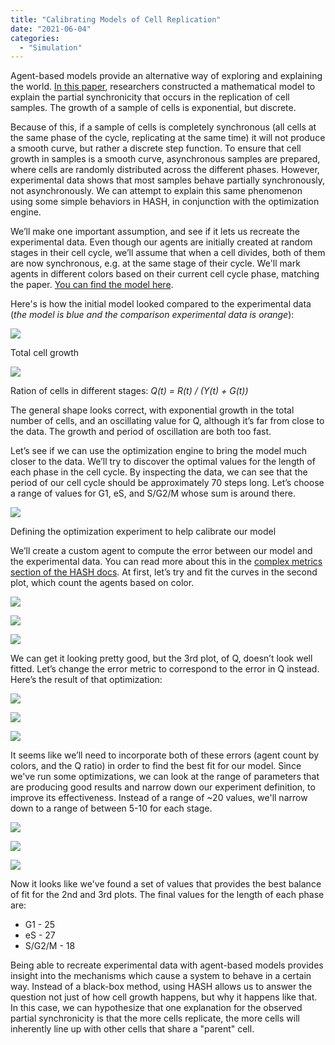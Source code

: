 ```yaml
---
title: "Calibrating Models of Cell Replication"
date: "2021-06-04"
categories: 
  - "Simulation"
---
```


Agent-based models provide an alternative way of exploring and explaining the world. [In this paper](https://royalsocietypublishing.org/doi/full/10.1098/rsif.2019.0382), researchers constructed a mathematical model to explain the partial synchronicity that occurs in the replication of cell samples. The growth of a sample of cells is exponential, but discrete.

Because of this, if a sample of cells is completely synchronous (all cells at the same phase of the cycle, replicating at the same time) it will not produce a smooth curve, but rather a discrete step function. To ensure that cell growth in samples is a smooth curve, asynchronous samples are prepared, where cells are randomly distributed across the different phases. However, experimental data shows that most samples behave partially synchronously, not asynchronously. We can attempt to explain this same phenomenon using some simple behaviors in HASH, in conjunction with the optimization engine.

We’ll make one important assumption, and see if it lets us recreate the experimental data. Even though our agents are initially created at random stages in their cell cycle, we’ll assume that when a cell divides, both of them are now synchronous, e.g. at the same stage of their cycle. We'll mark agents in different colors based on their current cell cycle phase, matching the paper. [You can find the model here](https://hash.ai/@hash/multi-stage-cell-replication).

Here's is how the initial model looked compared to the experimental data (_the model is blue and the comparison experimental data is orange_):

![](images/image16.png)

Total cell growth

![](images/image17.png)

Ration of cells in different stages: _Q(t) = R(t) / (Y(t) + G(t))_

The general shape looks correct, with exponential growth in the total number of cells, and an oscillating value for Q, although it’s far from close to the data. The growth and period of oscillation are both too fast.

Let’s see if we can use the optimization engine to bring the model much closer to the data. We’ll try to discover the optimal values for the length of each phase in the cell cycle. By inspecting the data, we can see that the period of our cell cycle should be approximately 70 steps long. Let’s choose a range of values for G1, eS, and S/G2/M whose sum is around there.

![](images/image27.png)

Defining the optimization experiment to help calibrate our model

We’ll create a custom agent to compute the error between our model and the experimental data. You can read more about this in the [complex metrics section of the HASH docs](https://docs.hash.ai/core/creating-simulations/experiments/optimization-experiments/complex-metrics). At first, let’s try and fit the curves in the second plot, which count the agents based on color.

![](images/image18.png)

![](images/image19.png)

![](images/image20.png)

We can get it looking pretty good, but the 3rd plot, of Q, doesn’t look well fitted. Let’s change the error metric to correspond to the error in Q instead. Here’s the result of that optimization:

![](images/image21.png)

![](images/image22.png)

![](images/image23.png)

It seems like we’ll need to incorporate both of these errors (agent count by colors, and the Q ratio) in order to find the best fit for our model. Since we've run some optimizations, we can look at the range of parameters that are producing good results and narrow down our experiment definition, to improve its effectiveness. Instead of a range of ~20 values, we'll narrow down to a range of between 5-10 for each stage.

![](images/image24.png)

![](images/image25.png)

![](images/image26.png)

Now it looks like we've found a set of values that provides the best balance of fit for the 2nd and 3rd plots. The final values for the length of each phase are:

- G1 - 25
- eS - 27
- S/G2/M - 18

Being able to recreate experimental data with agent-based models provides insight into the mechanisms which cause a system to behave in a certain way. Instead of a black-box method, using HASH allows us to answer the question not just of how cell growth happens, but why it happens like that. In this case, we can hypothesize that one explanation for the observed partial synchronicity is that the more cells replicate, the more cells will inherently line up with other cells that share a "parent" cell.
